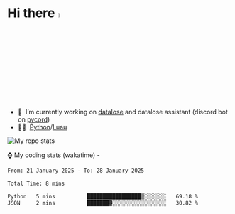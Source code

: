 # Hi there <img src="https://media.giphy.com/media/hvRJCLFzcasrR4ia7z/giphy.gif" width="5%"></a>
- 🥽 &nbsp;I’m currently working on [datalose](https://www.roblox.com/games/16971245917) and datalose assistant (discord bot on [pycord](https://github.com/Pycord-Development/pycord))
- 👨‍💻 &nbsp;[Python](https://python.org)/[Luau](https://luau.org)

<img alt="My repo stats" src="https://github-readme-stats.vercel.app/api?username=FrostX-Official&show_icons=true&theme=radical">

⌚ My coding stats (wakatime) -

<!--START_SECTION:waka-->

```txt
From: 21 January 2025 - To: 28 January 2025

Total Time: 8 mins

Python   5 mins          █████████████████▒░░░░░░░   69.18 %
JSON     2 mins          ███████▓░░░░░░░░░░░░░░░░░   30.82 %
```

<!--END_SECTION:waka-->
